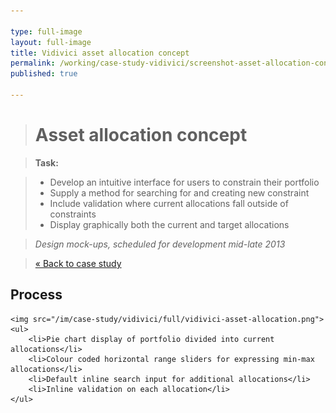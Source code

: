 ```yaml
---

type: full-image
layout: full-image
title: Vidivici asset allocation concept
permalink: /working/case-study-vidivici/screenshot-asset-allocation-concept/
published: true

---
```


<!-- > [&laquo; previous](/working/case-study-vidivici/screenshot-portfolio-holdings) | [Back to case study](/working/case-study-vidivici/) | [next &raquo;](/working/case-study-vidivici/screenshot-views-chart) -->

> # Asset allocation concept

> **Task:**

> * Develop an intuitive interface for users to constrain their portfolio
> * Supply a method for searching for and creating new constraint
> * Include validation where current allocations fall outside of constraints
> * Display graphically both the current and target allocations

> *Design mock-ups, scheduled for development mid-late 2013*

> [&laquo; Back to case study](/working/case-study-vidivici/#images)

<div class="full-image-item">
	<h2>Process</h2>
	<!-- <p><strong>Problems:</strong></p> -->

	<img src="/im/case-study/vidivici/full/vidivici-asset-allocation.png">
	<ul>
		<li>Pie chart display of portfolio divided into current allocations</li>
		<li>Colour coded horizontal range sliders for expressing min-max allocations</li>
		<li>Default inline search input for additional allocations</li>
		<li>Inline validation on each allocation</li>
	</ul>
</div>